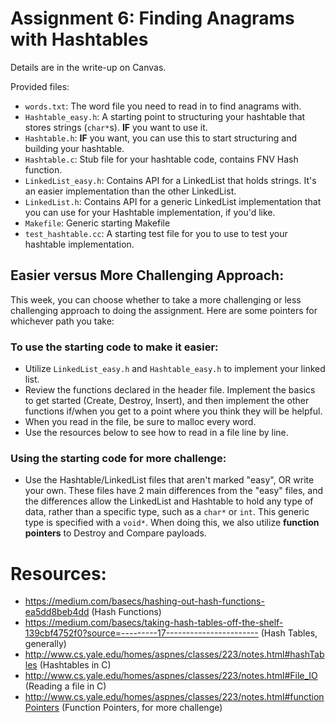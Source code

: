 # Assignment 6: Finding Anagrams with Hashtables

Details are in the write-up on Canvas. 

Provided files: 

* ```words.txt```: The word file you need to read in to find anagrams with. 
* ```Hashtable_easy.h```: A starting point to structuring your hashtable that 
stores strings (```char*```s). **IF** you want to use it. 
* ```Hashtable.h```: **IF** you want, you can use this to start structuring 
and building your hashtable. 
* ```Hashtable.c```: Stub file for your hashtable code, contains FNV Hash function. 
* ```LinkedList_easy.h```: Contains API for a LinkedList that holds strings. It's an easier 
implementation than the other LinkedList. 
* ```LinkedList.h```: Contains API for a generic LinkedList implementation that you can 
use for your Hashtable implementation, if you'd like.
* ```Makefile```: Generic starting Makefile
* ```test_hashtable.cc```: A starting test file for you to use to test your hashtable implementation. 


## Easier versus More Challenging Approach: 

This week, you can choose whether to take a more challenging or less challenging 
approach to doing the assignment. Here are some pointers for whichever path you take: 

### To use the starting code to make it easier: 

* Utilize ```LinkedList_easy.h``` and ```Hashtable_easy.h``` to implement your linked list. 
* Review the functions declared in the header file. Implement the basics to get 
started (Create, Destroy, Insert), and then implement the other functions if/when 
you get to a point where you think they will be helpful. 
* When you read in the file, be sure to malloc every word. 
* Use the resources below to see how to read in a file line by line. 

### Using the starting code for more challenge: 

* Use the Hashtable/LinkedList files that aren't marked "easy", OR write your own. These 
files have 2 main differences from the "easy" files, and the differences 
allow the LinkedList and Hashtable to hold any type of data, rather than 
a specific type, such as a ```char*``` or ```int```. This generic type 
is specified with a ```void*```. When doing this, we also utilize **function pointers** 
to Destroy and Compare payloads. 



# Resources: 

* https://medium.com/basecs/hashing-out-hash-functions-ea5dd8beb4dd (Hash Functions)
* https://medium.com/basecs/taking-hash-tables-off-the-shelf-139cbf4752f0?source=---------17----------------------- (Hash Tables, generally)
* http://www.cs.yale.edu/homes/aspnes/classes/223/notes.html#hashTables (Hashtables in C)
* http://www.cs.yale.edu/homes/aspnes/classes/223/notes.html#File_IO  (Reading a file in C)
* http://www.cs.yale.edu/homes/aspnes/classes/223/notes.html#functionPointers (Function Pointers, for more challenge)
